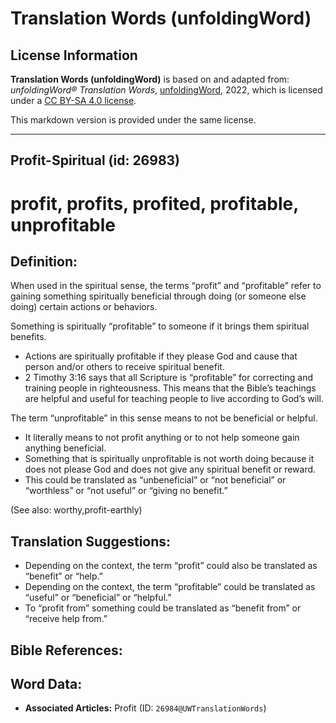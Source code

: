 # Translation Words (unfoldingWord)

## License Information

**Translation Words (unfoldingWord)** is based on and adapted from: _unfoldingWord® Translation Words_, [unfoldingWord](https://unfoldingword.org/utw), 2022, which is licensed under a [CC BY-SA 4.0 license](https://creativecommons.org/licenses/by-sa/4.0/legalcode.en).

This markdown version is provided under the same license.



--------------------------------

## Profit-Spiritual (id: 26983)

profit, profits, profited, profitable, unprofitable
===================================================

Definition:
-----------

When used in the spiritual sense, the terms “profit” and “profitable” refer to gaining something spiritually beneficial through doing (or someone else doing) certain actions or behaviors.

Something is spiritually “profitable” to someone if it brings them spiritual benefits.

* Actions are spiritually profitable if they please God and cause that person and/or others to receive spiritual benefit.
* 2 Timothy 3:16 says that all Scripture is “profitable” for correcting and training people in righteousness. This means that the Bible’s teachings are helpful and useful for teaching people to live according to God’s will.

The term “unprofitable” in this sense means to not be beneficial or helpful.

* It literally means to not profit anything or to not help someone gain anything beneficial.
* Something that is spiritually unprofitable is not worth doing because it does not please God and does not give any spiritual benefit or reward.
* This could be translated as “unbeneficial” or “not beneficial” or “worthless” or “not useful” or “giving no benefit.”

(See also: worthy,profit\-earthly)

Translation Suggestions:
------------------------

* Depending on the context, the term “profit” could also be translated as “benefit” or “help.”
* Depending on the context, the term “profitable” could be translated as “useful” or “beneficial” or “helpful.”
* To “profit from” something could be translated as “benefit from” or “receive help from.”

Bible References:
-----------------

Word Data:
----------

* **Associated Articles:** Profit (ID: `26984@UWTranslationWords`)

